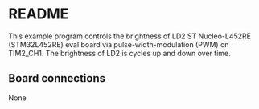 # README

This example program controls the brightness of LD2
ST Nucleo-L452RE (STM32L452RE) eval board via pulse-width-modulation
(PWM) on TIM2_CH1.  The brightness of LD2 is cycles
up and down over time.

## Board connections

None

